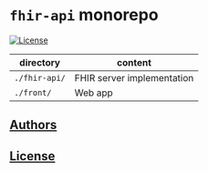 # `fhir-api` monorepo

[![License](https://img.shields.io/badge/License-Apache%202.0-blue.svg)](https://opensource.org/licenses/Apache-2.0)

| directory     | content                    |
|---------------|----------------------------|
| `./fhir-api/` | FHIR server implementation |
| `./front/`    | Web app                    |

## [Authors](CODEOWNERS)

## [License](LICENSE)
